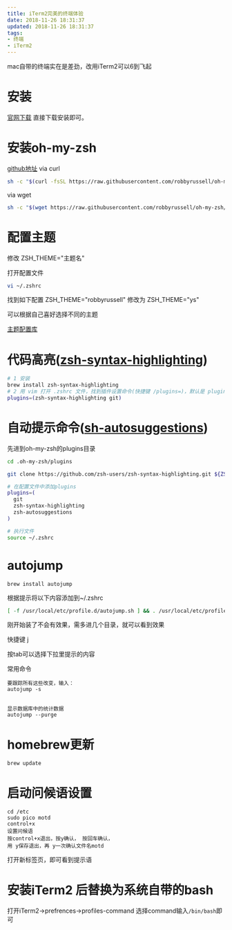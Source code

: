 ```yaml
---
title: iTerm2完美的终端体验
date: 2018-11-26 18:31:37
updated: 2018-11-26 18:31:37
tags:
- 终端
- iTerm2
---
```


mac自带的终端实在是差劲，改用iTerm2可以6到飞起

# 安装

[官网下载](https://www.iterm2.com/)
直接下载安装即可。
# 安装oh-my-zsh

[github地址](https://github.com/robbyrussell/oh-my-zsh)
via curl
```bash
sh -c "$(curl -fsSL https://raw.githubusercontent.com/robbyrussell/oh-my-zsh/master/tools/install.sh)"

```
via wget
```bash
sh -c "$(wget https://raw.githubusercontent.com/robbyrussell/oh-my-zsh/master/tools/install.sh -O -)"

```

# 配置主题
修改 ZSH_THEME="主题名"

打开配置文件
```bash
vi ~/.zshrc
```
找到如下配置
ZSH_THEME="robbyrussell"
修改为
ZSH_THEME="ys"

可以根据自己喜好选择不同的主题

[主题配置库](https://github.com/robbyrussell/oh-my-zsh/wiki/External-themes)

# 代码高亮([zsh-syntax-highlighting]())
```bash
# 1 安装
brew install zsh-syntax-highlighting
# 2 用 vim 打开 .zshrc 文件，找到插件设置命令(快捷键 /plugins=)，默认是 plugins=(git) 
plugins=(zsh-syntax-highlighting git)
```

# 自动提示命令([sh-autosuggestions](https://github.com/zsh-users/zsh-syntax-highlighting/blob/master/INSTALL.md))
先进到oh-my-zsh的plugins目录

```bash
cd .oh-my-zsh/plugins

git clone https://github.com/zsh-users/zsh-syntax-highlighting.git ${ZSH_CUSTOM:-~/.oh-my-zsh/custom}/plugins/zsh-syntax-highlighting

# 在配置文件中添加plugins
plugins=(
  git
  zsh-syntax-highlighting
  zsh-autosuggestions
)

# 执行文件
source ~/.zshrc
```

# autojump
```
brew install autojump
```
根据提示将以下内容添加到~/.zshrc
```bash
[ -f /usr/local/etc/profile.d/autojump.sh ] && . /usr/local/etc/profile.d/autojump.sh
```

刚开始装了不会有效果，需多进几个目录，就可以看到效果

快捷键 j

按tab可以选择下拉里提示的内容

常用命令
```
要跟踪所有这些改变，输入：
autojump -s


显示数据库中的统计数据
autojump --purge
```

# homebrew更新
```
brew update
```


# 启动问候语设置
```
cd /etc
sudo pico motd
control+x
设置问候语
按control+x退出，按y确认， 按回车确认，
用 y保存退出，再 y一次确认文件名motd
```
打开新标签页，即可看到提示语
# 安装iTerm2 后替换为系统自带的bash
打开iTerm2->prefrences->profiles-command
选择command输入`/bin/bash`即可

